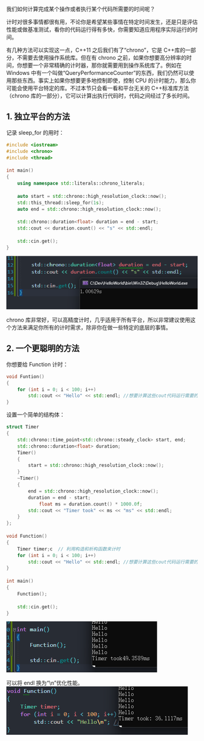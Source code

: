 我们如何计算完成某个操作或者执行某个代码所需要的时间呢？

计时对很多事情都很有用，不论你是希望某些事情在特定时间发生，还是只是评估性能或做基准测试，看你的代码运行得有多快，你需要知道应用程序实际运行的时间。

有几种方法可以实现这一点，C++11 之后我们有了“chrono”，它是 C++库的一部分，不需要去使用操作系统库。但在有 chrono 之前，如果你想要高分辨率的时间，你想要一个非常精确的计时器，那你就需要用到操作系统库了。例如在 Windows 中有一个叫做“QueryPerformanceCounter”的东西，我们仍然可以使用那些东西。事实上如果你想要更多地控制即使，控制 CPU 的计时能力，那么你可能会使用平台特定的库。不过本节只会看一看和平台无关的 C++标准库方法（chrono 库的一部分），它可以计算出执行代码时，代码之间经过了多长时间。

## 1. 独立平台的方法

记录 sleep_for 的用时：

```cpp
#include <iostream>
#include <chrono>
#include <thread>

int main()
{
	using namespace std::literals::chrono_literals;

	auto start = std::chrono::high_resolution_clock::now();
	std::this_thread::sleep_for(1s);
	auto end = std::chrono::high_resolution_clock::now();

	std::chrono::duration<float> duration = end - start;
	std::cout << duration.count() << "s" << std::endl;

	std::cin.get();
}
```

![](./storage%20bag/Pasted%20image%2020230723220443.png)

chrono 库非常好，可以高精度计时，几乎适用于所有平台，所以非常建议使用这个方法来满足你所有的计时需求，除非你在做一些特定的底层的事情。

## 2. 一个更聪明的方法

你想要给 Function 计时：

```cpp
void Funtion()
{
	for (int i = 0; i < 100; i++)
		std::cout << "Hello" << std::endl; //想要计算这些cout代码运行需要的时间
}
```

设置一个简单的结构体：

```cpp
struct Timer
{
	std::chrono::time_point<std::chrono::steady_clock> start, end;
	std::chrono::duration<float> duration;
	Timer()
	{
		start = std::chrono::high_resolution_clock::now();
	}
	~Timer()
	{
		end = std::chrono::high_resolution_clock::now();
		duration = end - start;
			float ms = duration.count() * 1000.0f;
		std::cout << "Timer took" << ms << "ms" << std::endl;
	}
};

void Function()
{
	Timer timer;c  // 利用构造和析构函数来计时
	for (int i = 0; i < 100; i++)
		std::cout << "Hello" << std::endl; //想要计算这些cout代码运行需要的时间
}

int main()
{
	Function();

	std::cin.get();
}
```

![](./storage%20bag/Pasted%20image%2020230723222600.png)

可以将 endl 换为“\\n”优化性能。
![](./storage%20bag/Pasted%20image%2020230723222922.png)
